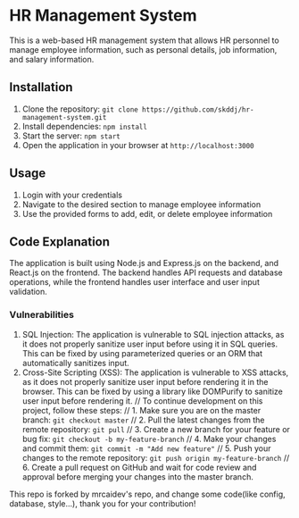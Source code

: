 # HR Management System

This is a web-based HR management system that allows HR personnel to manage employee information, such as personal details, job information, and salary information.

## Installation

1. Clone the repository: `git clone https://github.com/skddj/hr-management-system.git`
2. Install dependencies: `npm install`
3. Start the server: `npm start`
4. Open the application in your browser at `http://localhost:3000`

## Usage

1. Login with your credentials
2. Navigate to the desired section to manage employee information
3. Use the provided forms to add, edit, or delete employee information

## Code Explanation

The application is built using Node.js and Express.js on the backend, and React.js on the frontend. The backend handles API requests and database operations, while the frontend handles user interface and user input validation.

### Vulnerabilities

1. SQL Injection: The application is vulnerable to SQL injection attacks, as it does not properly sanitize user input before using it in SQL queries. This can be fixed by using parameterized queries or an ORM that automatically sanitizes input.
2. Cross-Site Scripting (XSS): The application is vulnerable to XSS attacks, as it does not properly sanitize user input before rendering it in the browser. This can be fixed by using a library like DOMPurify to sanitize user input before rendering it.
// To continue development on this project, follow these steps:
// 1. Make sure you are on the master branch: `git checkout master`
// 2. Pull the latest changes from the remote repository: `git pull`
// 3. Create a new branch for your feature or bug fix: `git checkout -b my-feature-branch`
// 4. Make your changes and commit them: `git commit -m "Add new feature"`
// 5. Push your changes to the remote repository: `git push origin my-feature-branch`
// 6. Create a pull request on GitHub and wait for code review and approval before merging your changes into the master branch.

This repo is forked by mrcaidev's repo, and change some code(like config, database, style...), thank you for your contribution!

